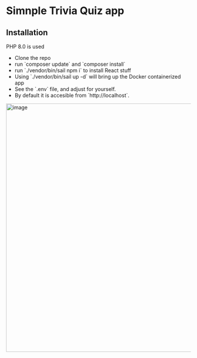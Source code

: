 <h1>Simnple Trivia Quiz app</h1>

<h2>Installation</h2>
<p>PHP 8.0 is used</p>
<ul>
  <li>Clone the repo</li>
  <li>run `composer update` and `composer install`</li>
  <li>run `./vendor/bin/sail npm i` to install React stuff</li>
  <li>Using `./vendor/bin/sail up -d` will bring up the Docker containerized app</li>
  <li>See the `.env` file, and adjust for yourself.</li>
  <li>By default it is accesible from `http://localhost`.</li>
</ul>
<img width="677" alt="image" src="https://user-images.githubusercontent.com/15871698/201637642-09d5182a-6b8a-4027-af4c-356d375bc9b4.png">

